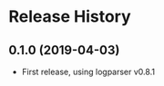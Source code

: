 Release History
===============
0.1.0 (2019-04-03)
------------------
- First release, using logparser v0.8.1
